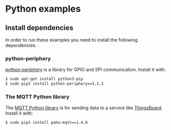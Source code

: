 # Python examples

## Install dependencies

In order to run these examples you need to install the following dependencies.

### python-periphery

[python-periphery](https://github.com/vsergeev/python-periphery) is a library for GPIO and SPI
communication. Install it with:

```bash
$ sudo apt-get install python3-pip
$ sudo pip3 install python-periphery==1.1.1
```

### The MQTT Python library

The
[MQTT Python library](https://thingsboard.io/docs/samples/raspberry/gpio/#mqtt-library-installation)
is for sending data to a service like [ThingsBoard](https://thingsboard.io/). Install it with:

```bash
$ sudo pip3 install paho-mqtt==1.4.0
```
